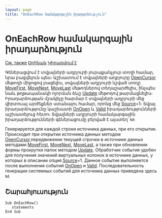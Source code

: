 ```yaml
---
layout: page
title: "OnEachRow համակարգային իրադարձություն"
---
```


# OnEachRow համակարգային իրադարձություն


[См. также](../scriptstproced.md) [Օրինակ](../Examples/E_OnEachRow.md) [Կիրառվում է](../Defs/Data.md)

Գեներացվում է տվյալների աղբյուրի յուրաքանչյուր տողի համար, նրա բացվելուն պես։ Աշխատում է տվյալների աղբյուրը [OpenCursor](../Functions/ASDATA/OpenCursor.md) մեթոդի միջոցով բացելիս, տվյալների աղբյուրի նշված տողը [MoveFirst](../Functions/ASDATA/MoveFirst.md), [MoveNext](../Functions/ASDATA/MoveNext.md), [MoveLast](../Functions/ASDATA/MoveLast.md) մեթոդներով տեղաշարժելիս, ինչպես նաև թղթապանակի ոլորման ձևը [Update](../Functions/ICurrentView/Update.md) մեթոդով թարմացնելիս։
Իրադարձության մշակիչը հարմար է տվյալների աղբյուրի մեջ վիրտուալ արժեքներ ստանալու համար, որոնց մեջ [Source](../Defs/Data.html)=1։ Տվյալ իրադարձությունը կաշխատի [OnOpen](OnOpen.html) և [Valid](Valid_Data.html) իրադարձությունների աշխատելուց հետո։ Տվյալների աղբյուրի համակարգային իրադարձությունների գեներացումը բերված է այստեղ՝ [<img src="../../../IMAGES/MORE.GIF" width="12" height="12" alt="More.gif (304 bytes)" border="0">](Events_Sequence_Data.html)։ 

Генерируется для каждой строки источника данных, при его открытии. Происходит при открытии источника данных методом [OpenCursor](../Functions/ASDATA/OpenCursor.html),передвижении текущей строчки в источнике данных методами [MoveFirst](../Functions/ASDATA/MoveFirst.html), [MoveNext](../Functions/ASDATA/MoveNext.html), [MoveLast](../Functions/ASDATA/MoveLast.html), а также при обновлении формы прокрутки папок методом [Update](../Functions/ICurrentView/Update.html). Обработчик события удобен для получения значений виртуальных колонок в источнике данных, у которых в описании опция [Source](../Defs/Data.html)=1. Данное событие выполняется после выполнения событий [OnOpen](OnOpen.html)
и [Valid](Valid_Data.html). Последовательность генерации системных событий для источника данных приведена здесь [<img src="../../../IMAGES/MORE.GIF" width="12" height="12" alt="More.gif (304 bytes)" border="0">](Events_Sequence_Data.html).


## Շարահյուսություն

```as4x
Sub OnEachRow()
   statements
End Sub
```




